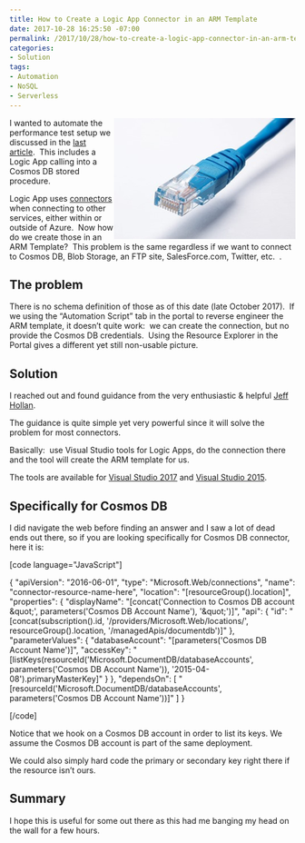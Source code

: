```yaml
---
title: How to Create a Logic App Connector in an ARM Template
date: 2017-10-28 16:25:50 -07:00
permalink: /2017/10/28/how-to-create-a-logic-app-connector-in-an-arm-template/
categories:
- Solution
tags:
- Automation
- NoSQL
- Serverless
---
```

<a href="/assets/posts/2017/4/how-to-create-a-logic-app-connector-in-an-arm-template/pexels-photo-4150431.jpg"><img style="border:0 currentcolor;float:right;display:inline;background-image:none;" title="pexels-photo-415043[1]" src="/assets/posts/2017/4/how-to-create-a-logic-app-connector-in-an-arm-template/pexels-photo-4150431_thumb.jpg" alt="pexels-photo-415043[1]" width="320" height="213" align="right" border="0" /></a>I wanted to automate the performance test setup we discussed in the <a href="https://vincentlauzon.com/2017/10/25/cosmos-db-performance-with-geospatial-data/">last article</a>.  This includes a Logic App calling into a Cosmos DB stored procedure.

Logic App uses <a href="https://docs.microsoft.com/en-ca/azure/connectors/apis-list" target="_blank" rel="noopener">connectors</a> when connecting to other services, either within or outside of Azure.  Now how do we create those in an ARM Template?  This problem is the same regardless if we want to connect to Cosmos DB, Blob Storage, an FTP site, SalesForce.com, Twitter, etc.  .

<h2>The problem</h2>

There is no schema definition of those as of this date (late October 2017).  If we using the “Automation Script” tab in the portal to reverse engineer the ARM template, it doesn’t quite work:  we can create the connection, but no provide the Cosmos DB credentials.  Using the Resource Explorer in the Portal gives a different yet still non-usable picture.

<h2>Solution</h2>

I reached out and found guidance from the very enthusiastic &amp; helpful <a href="https://hollan.io/" target="_blank" rel="noopener">Jeff Hollan</a>.

The guidance is quite simple yet very powerful since it will solve the problem for most connectors.

Basically:  use Visual Studio tools for Logic Apps, do the connection there and the tool will create the ARM template for us.

The tools are available for <a href="https://marketplace.visualstudio.com/items?itemName=VinaySinghMSFT.AzureLogicAppsToolsforVisualStudio-18551" target="_blank" rel="noopener">Visual Studio 2017</a> and <a href="https://visualstudiogallery.msdn.microsoft.com/e25ad307-46cf-412e-8ba5-5b555d53d2d9/view/Reviews" target="_blank" rel="noopener">Visual Studio 2015</a>.

<h2>Specifically for Cosmos DB</h2>

I did navigate the web before finding an answer and I saw a lot of dead ends out there, so if you are looking specifically for Cosmos DB connector, here it is:

[code language="JavaScript"]

{
  &quot;apiVersion&quot;: &quot;2016-06-01&quot;,
  &quot;type&quot;: &quot;Microsoft.Web/connections&quot;,
  &quot;name&quot;: &quot;connector-resource-name-here&quot;,
  &quot;location&quot;: &quot;[resourceGroup().location]&quot;,
  &quot;properties&quot;: {
    &quot;displayName&quot;: &quot;[concat('Connection to Cosmos DB account \&quot;', parameters('Cosmos DB Account Name'), '\&quot;')]&quot;,
    &quot;api&quot;: {
      &quot;id&quot;: &quot;[concat(subscription().id, '/providers/Microsoft.Web/locations/', resourceGroup().location, '/managedApis/documentdb')]&quot;
    },
    &quot;parameterValues&quot;: {
      &quot;databaseAccount&quot;: &quot;[parameters('Cosmos DB Account Name')]&quot;,
      &quot;accessKey&quot;: &quot;[listKeys(resourceId('Microsoft.DocumentDB/databaseAccounts', parameters('Cosmos DB Account Name')), '2015-04-08').primaryMasterKey]&quot;
    }
  },
  &quot;dependsOn&quot;: [
    &quot;[resourceId('Microsoft.DocumentDB/databaseAccounts', parameters('Cosmos DB Account Name'))]&quot;
  ]
}

[/code]

Notice that we hook on a Cosmos DB account in order to list its keys.  We assume the Cosmos DB account is part of the same deployment.

We could also simply hard code the primary or secondary key right there if the resource isn’t ours.

<h2>Summary</h2>

I hope this is useful for some out there as this had me banging my head on the wall for a few hours.
